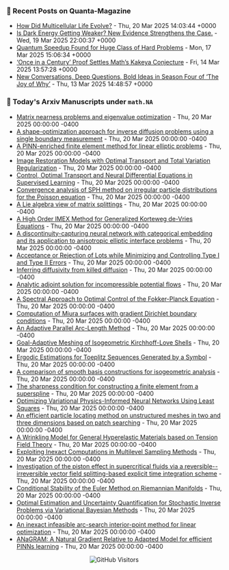 ### 📝 Recent Posts on Quanta-Magazine
<!-- quanta starts -->
* <a href="https://www.quantamagazine.org/how-did-multicellular-life-evolve-20250320/">How Did Multicellular Life Evolve?</a> - Thu, 20 Mar 2025 14:03:44 +0000
* <a href="https://www.quantamagazine.org/is-dark-energy-getting-weaker-new-evidence-strengthens-the-case-20250319/">Is Dark Energy Getting Weaker? New Evidence Strengthens the Case.</a> - Wed, 19 Mar 2025 22:00:37 +0000
* <a href="https://www.quantamagazine.org/quantum-speedup-found-for-huge-class-of-hard-problems-20250317/">Quantum Speedup Found for Huge Class of Hard Problems</a> - Mon, 17 Mar 2025 15:06:34 +0000
* <a href="https://www.quantamagazine.org/once-in-a-century-proof-settles-maths-kakeya-conjecture-20250314/">‘Once in a Century’ Proof Settles Math’s Kakeya Conjecture</a> - Fri, 14 Mar 2025 13:57:28 +0000
* <a href="https://www.quantamagazine.org/new-conversations-deep-questions-bold-ideas-in-season-four-of-the-joy-of-why-20250313/">New Conversations, Deep Questions, Bold Ideas in Season Four of ‘The Joy of Why’</a> - Thu, 13 Mar 2025 14:48:57 +0000
<!-- quanta ends -->


### 📝 Today's Arxiv Manuscripts under ``math.NA``
<!-- arxiv-math-na starts -->
* <a href="https://arxiv.org/abs/2503.14750">Matrix nearness problems and eigenvalue optimization</a> - Thu, 20 Mar 2025 00:00:00 -0400
* <a href="https://arxiv.org/abs/2503.14764">A shape-optimization approach for inverse diffusion problems using a single boundary measurement</a> - Thu, 20 Mar 2025 00:00:00 -0400
* <a href="https://arxiv.org/abs/2503.14913">A PINN-enriched finite element method for linear elliptic problems</a> - Thu, 20 Mar 2025 00:00:00 -0400
* <a href="https://arxiv.org/abs/2503.14947">Image Restoration Models with Optimal Transport and Total Variation Regularization</a> - Thu, 20 Mar 2025 00:00:00 -0400
* <a href="https://arxiv.org/abs/2503.15105">Control, Optimal Transport and Neural Differential Equations in Supervised Learning</a> - Thu, 20 Mar 2025 00:00:00 -0400
* <a href="https://arxiv.org/abs/2503.15188">Convergence analysis of SPH method on irregular particle distributions for the Poisson equation</a> - Thu, 20 Mar 2025 00:00:00 -0400
* <a href="https://arxiv.org/abs/2503.15258">A Lie algebra view of matrix splittings</a> - Thu, 20 Mar 2025 00:00:00 -0400
* <a href="https://arxiv.org/abs/2503.15397">A High Order IMEX Method for Generalized Korteweg de-Vries Equations</a> - Thu, 20 Mar 2025 00:00:00 -0400
* <a href="https://arxiv.org/abs/2503.15441">A discontinuity-capturing neural network with categorical embedding and its application to anisotropic elliptic interface problems</a> - Thu, 20 Mar 2025 00:00:00 -0400
* <a href="https://arxiv.org/abs/2503.14514">Acceptance or Rejection of Lots while Minimizing and Controlling Type I and Type II Errors</a> - Thu, 20 Mar 2025 00:00:00 -0400
* <a href="https://arxiv.org/abs/2503.14978">Inferring diffusivity from killed diffusion</a> - Thu, 20 Mar 2025 00:00:00 -0400
* <a href="https://arxiv.org/abs/2503.15121">Analytic adjoint solution for incompressible potential flows</a> - Thu, 20 Mar 2025 00:00:00 -0400
* <a href="https://arxiv.org/abs/2503.15125">A Spectral Approach to Optimal Control of the Fokker-Planck Equation</a> - Thu, 20 Mar 2025 00:00:00 -0400
* <a href="https://arxiv.org/abs/2209.05567">Computation of Miura surfaces with gradient Dirichlet boundary conditions</a> - Thu, 20 Mar 2025 00:00:00 -0400
* <a href="https://arxiv.org/abs/2303.01075">An Adaptive Parallel Arc-Length Method</a> - Thu, 20 Mar 2025 00:00:00 -0400
* <a href="https://arxiv.org/abs/2307.08356">Goal-Adaptive Meshing of Isogeometric Kirchhoff-Love Shells</a> - Thu, 20 Mar 2025 00:00:00 -0400
* <a href="https://arxiv.org/abs/2308.07281">Ergodic Estimations for Toeplitz Sequences Generated by a Symbol</a> - Thu, 20 Mar 2025 00:00:00 -0400
* <a href="https://arxiv.org/abs/2309.04405">A comparison of smooth basis constructions for isogeometric analysis</a> - Thu, 20 Mar 2025 00:00:00 -0400
* <a href="https://arxiv.org/abs/2407.03680">The sharpness condition for constructing a finite element from a superspline</a> - Thu, 20 Mar 2025 00:00:00 -0400
* <a href="https://arxiv.org/abs/2407.20417">Optimizing Variational Physics-Informed Neural Networks Using Least Squares</a> - Thu, 20 Mar 2025 00:00:00 -0400
* <a href="https://arxiv.org/abs/2408.07959">An efficient particle locating method on unstructured meshes in two and three dimensions based on patch searching</a> - Thu, 20 Mar 2025 00:00:00 -0400
* <a href="https://arxiv.org/abs/2410.16990">A Wrinkling Model for General Hyperelastic Materials based on Tension Field Theory</a> - Thu, 20 Mar 2025 00:00:00 -0400
* <a href="https://arxiv.org/abs/2503.05533">Exploiting Inexact Computations in Multilevel Sampling Methods</a> - Thu, 20 Mar 2025 00:00:00 -0400
* <a href="https://arxiv.org/abs/2503.07449">Investigation of the piston effect in supercritical fluids via a reversible--irreversible vector field splitting-based explicit time integration scheme</a> - Thu, 20 Mar 2025 00:00:00 -0400
* <a href="https://arxiv.org/abs/2503.09434">Conditional Stability of the Euler Method on Riemannian Manifolds</a> - Thu, 20 Mar 2025 00:00:00 -0400
* <a href="https://arxiv.org/abs/2503.10199">Optimal Estimation and Uncertainty Quantification for Stochastic Inverse Problems via Variational Bayesian Methods</a> - Thu, 20 Mar 2025 00:00:00 -0400
* <a href="https://arxiv.org/abs/2403.18155">An inexact infeasible arc-search interior-point method for linear optimization</a> - Thu, 20 Mar 2025 00:00:00 -0400
* <a href="https://arxiv.org/abs/2412.10782">ANaGRAM: A Natural Gradient Relative to Adapted Model for efficient PINNs learning</a> - Thu, 20 Mar 2025 00:00:00 -0400
<!-- arxiv-math-na ends -->

<div align="center">
  
![GitHub Visitors](https://api.visitorbadge.io/api/visitors?path=https%3A%2F%2Fgithub.com%2Flowrank&label=profile%20views&labelColor=%231e1e2e&countColor=%23cba6f7)



</div>
